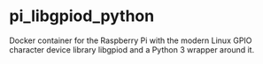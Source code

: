 # pi_libgpiod_python
Docker container for the Raspberry Pi with the modern Linux GPIO character device library libgpiod and a Python 3 wrapper around it.
